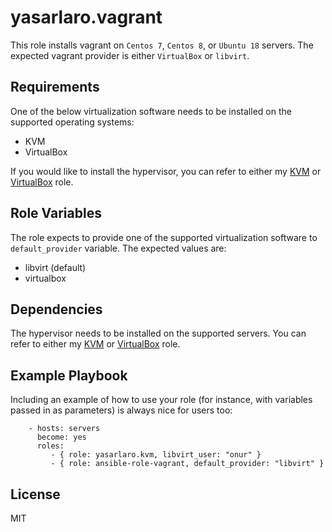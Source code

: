 yasarlaro.vagrant
=========

This role installs vagrant on `Centos 7`,  `Centos 8`, or `Ubuntu 18` servers. The expected vagrant provider is either `VirtualBox` or `libvirt`.

Requirements
------------

One of the below virtualization software needs to be installed on the supported operating systems:
- KVM
- VirtualBox

If you would like to install the hypervisor, you can refer to either my [KVM](https://galaxy.ansible.com/yasarlaro/kvm) or [VirtualBox](https://galaxy.ansible.com/yasarlaro/virtualbox) role.

Role Variables
--------------

The role expects to provide one of the supported virtualization software to `default_provider` variable. The expected values are:
- libvirt (default)
- virtualbox

Dependencies
------------

The hypervisor needs to be installed on the supported servers. You can refer to either my [KVM](https://galaxy.ansible.com/yasarlaro/kvm) or [VirtualBox](https://galaxy.ansible.com/yasarlaro/virtualbox) role.

Example Playbook
----------------

Including an example of how to use your role (for instance, with variables passed in as parameters) is always nice for users too:

```
    - hosts: servers
      become: yes
      roles:
         - { role: yasarlaro.kvm, libvirt_user: "onur" }
         - { role: ansible-role-vagrant, default_provider: "libvirt" }
```

License
-------

MIT

